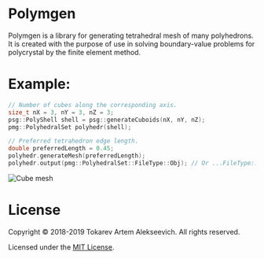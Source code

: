 # Polymgen
Polymgen is a library for generating tetrahedral mesh of many polyhedrons. 
It is created with the purpose of use in solving boundary-value problems for polycrystal by the finite element method.
# Example:
```c++
// Number of cubes along the corresponding axis.
size_t nX = 3, nY = 3, nZ = 3;
psg::PolyShell shell = psg::generateCuboids(nX, nY, nZ);
pmg::PolyhedralSet polyhedr(shell);

// Preferred tetrahedron edge length.
double preferredLength = 0.45;
polyhedr.generateMesh(preferredLength);
polyhedr.output(pmg::PolyhedralSet::FileType::Obj); // Or ...FileType::LsDynaKeyword
```
![Cube mesh](https://github.com/Tokarevart/polymgen/blob/master/images/polymesh_1.png)
# License
Copyright © 2018-2019 Tokarev Artem Alekseevich. All rights reserved.

Licensed under the [MIT License](/LICENSE).
